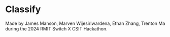 # Classify

Made by James Manson, Marven Wijesiriwardena, Ethan Zhang, Trenton Ma during the 2024 RMIT Switch X CSIT Hackathon.
